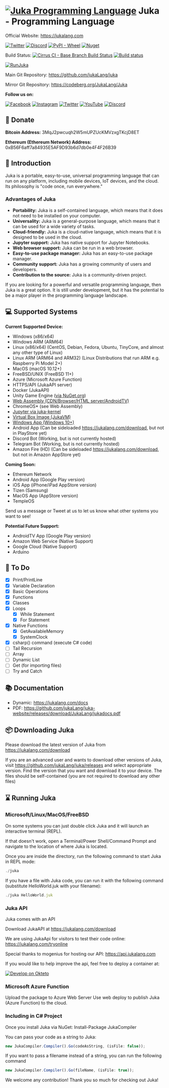 # [![Juka Programming Language](https://user-images.githubusercontent.com/11934545/192074923-24c8cfb9-12fc-48c4-8faa-2bbc4c187d83.png)](https://jukalang.com) Juka - Programming Language

Official Website: <https://jukalang.com>

[![Twitter](https://img.shields.io/twitter/follow/jukaLang.svg?style=social)](https://twitter.com/jukaLang)
[![Discord](https://img.shields.io/discord/975787212954275910)](https://discord.gg/MsKWsErzfp)
[![PyPI - Wheel](https://img.shields.io/pypi/wheel/juka-kernel)](https://pypi.org/project/juka-kernel/)
[![Nuget](https://img.shields.io/nuget/dt/JukaCompiler)](https://www.nuget.org/packages/JukaCompiler)

Build Status: [![Cirrus CI - Base Branch Build Status](https://img.shields.io/cirrus/github/jukaLang/Juka)](https://cirrus-ci.com/github/jukaLang/Juka)
[![Build status](https://ci.appveyor.com/api/projects/status/nmjmm04xhryx8p54?svg=true)](https://ci.appveyor.com/project/TheAndreiM/juka)

[![RunJuka](https://github.com/jukaLang/Juka/assets/11934545/fff8c2c3-e89a-4262-99c0-acc98d3ac6a2)](https://jukalang.com)

Main Git Repository: <https://github.com/jukaLang/juka>

Mirror Git Repository: <https://codeberg.org/JukaLang/Juka>

**Follow us on:**

[![Facebook](https://img.shields.io/badge/JukaLang-white?logo=Facebook)](https://www.facebook.com/jukaLang/)
[![Instagram](https://img.shields.io/badge/jukalanguage-white?logo=Instagram)](https://www.instagram.com/jukalanguage/)
[![Twitter](https://img.shields.io/badge/@jukaLang-white?logo=Twitter)](https://twitter.com/jukaLang/)
[![YouTube](https://img.shields.io/badge/@jukaLang-red?logo=YouTube)](https://www.youtube.com/@jukaLang)
[![Discord](https://img.shields.io/badge/jukaLang-white?logo=Discord)](https://discord.gg/MsKWsErzfp)

## 🤝 Donate

**Bitcoin Address:** 3MqJ2pwcuqh2W5mUPZUcKMVzxgTKcjD8ET

**Ethereum (Ethereum Network) Address:** 0xB56F6aff7a84935E5AF9D93b6d7db0e4F4F26B39

## 💭 Introduction

Juka is a portable, easy-to-use, universal programming language that can run on any platform, including mobile devices, IoT devices, and the cloud. Its philosophy is "code once, run everywhere."

### Advantages of Juka

* **Portability:** Juka is a self-contained language, which means that it does not need to be installed on your computer.
* **Universality:** Juka is a general-purpose language, which means that it can be used for a wide variety of tasks.
* **Cloud-friendly:** Juka is a cloud-native language, which means that it is designed to be used in the cloud.
* **Jupyter support:** Juka has native support for Jupyter Notebooks.
* **Web browser support:** Juka can be run in a web browser.
* **Easy-to-use package manager:** Juka has an easy-to-use package manager.
* **Community support:** Juka has a growing community of users and developers.
* **Contribution to the source:** Juka is a community-driven project.

If you are looking for a powerful and versatile programming language, then Juka is a great option. It is still under development, but it has the potential to be a major player in the programming language landscape.

## 💻 Supported Systems

**Current Supported Device:**

- Windows (x86/x64)
- Windows ARM (ARM64)
- Linux (x86/x64) (CentOS, Debian, Fedora, Ubuntu, TinyCore, and almost any other type of Linux)
- Linux ARM (ARM64 and ARM32) (Linux Distributions that run ARM e.g. Raspberry Pi Model 2+)
- MacOS (macOS 10.12+)
- FreeBSD/UNIX (FreeBSD 11+)
- Azure (Microsoft Azure Function)
- HTTPS/API (JukaAPI server)
- Docker (JukaAPI)
- Unity Game Engine ([via NuGet.org](https://www.nuget.org/packages/JukaCompiler))
- [Web Assembly (CDN/Browser/HTML server/AndroidTV)](https://github.com/jukaLang/juka-webassembly)
- ChromeOS\* (see Web Assembly)
- [Jupyter via juka-kernel](https://github.com/jukaLang/juka-kernel)
- [Virtual Box Image (JukaVM)](https://github.com/jukaLang/jukaVM)
- [Windows App (Windows 10+)](https://github.com/jukaLang/JukaApp)
- Android App (Can be sideloaded <https://jukalang.com/download>, but not in PlayStore yet)
- Discord Bot  (Working, but is not currently hosted)
- Telegram Bot  (Working, but is not currently hosted)
- Amazon Fire (HD) (Can be sideloaded <https://jukalang.com/download>, but not in Amazon AppStore yet)

**Coming Soon:**

- Ethereum Network
- Android App (Google Play version)
- iOS App (iPhone/iPad AppStore version)
- Tizen (Samsung)
- MacOS App (AppStore version)
- TempleOS
 
Send us a message or Tweet at us to let us know what other systems you want to see!

**Potential Future Support:**

- AndroidTV App (Google Play version)
- Amazon Web Service (Native Support)
- Google Cloud (Native Support)
- Arduino

## 📜 To Do

- [x] Print/PrintLine
- [x] Variable Declaration
- [x] Basic Operations
- [x] Functions
- [x] Classes
- [x] Loops
  - [x] While Statement
  - [x] For Statement
- [x] Native Functions
  - [x] GetAvailableMemory
  - [x] SystemClock
- [x] csharp() command (execute C# code)
- [ ] Tail Recursion
- [ ] Array
- [ ] Dynamic List
- [ ] Get (for importing files)
- [ ] Try and Catch

## 📚 Documentation

- Dynamic: <https://jukalang.com/docs>
- PDF: <https://github.com/jukaLang/juka-website/releases/download/JukaLang/jukadocs.pdf>

## 📦 Downloading Juka

Please download the latest version of Juka from <https://jukalang.com/download>

If you are an advanced user and wants to download other versions of Juka, visit <https://github.com/jukaLang/juka/releases>
and select appropriate version.
Find the version that you want and download it to your device.
The files should be self-contained (you are not required to download any other files)

## ⌛ Running Juka

### Microsoft/Linux/MacOS/FreeBSD

On some systems you can just double click Juka and it will launch an interactive terminal (REPL).

If that doesn't work, open a Terminal/Power Shell/Command Prompt and navigate to the location of where Juka is located.

Once you are inside the directory, run the following command to start Juka in REPL mode:

```jsx
./juka
```

If you have a file with Juka code, you can run it with the following command (substitute HelloWorld.juk with your filename):

```jsx
./juka HelloWorld.juk
```

### Juka API

Juka comes with an API

Download JukaAPI at <https://jukalang.com/download>

We are using JukaApi for visitors to test their code online: <https://jukalang.com/tryonline>

Special thanks to mogenius for hosting our API:
<https://api.jukalang.com>

If you would like to help improve the api, feel free to deploy a container at:

[![Develop on Okteto](https://okteto.com/develop-okteto.svg)](https://cloud.okteto.com/deploy?repository=https://github.com/jukalang/juka&branch=master)

### Microsoft Azure Function

Upload the package to Azure Web Server
Use web deploy to publish Juka (Azure Function) to the cloud.

### Including in C# Project

Once you install Juka via NuGet: Install-Package JukaCompiler

You can pass your code as a string to Juka:

```jsx
new JukaCompiler.Compiler().Go(codeAsString, (isFile: false));
```

If you want to pass a filename instead of a string, you can run the following command

```jsx
new JukaCompiler.Compiler().Go(fileName, (isFile: true));
```

We welcome any contribution! Thank you so much for checking out Juka!
